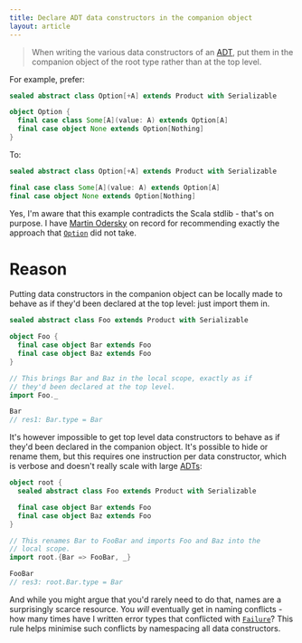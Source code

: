 ```yaml
---
title: Declare ADT data constructors in the companion object
layout: article
---
```


> When writing the various data constructors of an [ADT], put them in the companion object of the root type rather than at the top level.

For example, prefer:

```scala
sealed abstract class Option[+A] extends Product with Serializable

object Option {
  final case class Some[A](value: A) extends Option[A]
  final case object None extends Option[Nothing]
}
```

To:

```scala
sealed abstract class Option[+A] extends Product with Serializable

final case class Some[A](value: A) extends Option[A]
final case object None extends Option[Nothing]
```

Yes, I'm aware that this example contradicts the Scala stdlib - that's on purpose. I have [Martin Odersky](https://twitter.com/odersky) on record for recommending exactly the approach that [`Option`] did not take.

# Reason

Putting data constructors in the companion object can be locally made to behave as if they'd been declared at the top level: just import them in.

```scala
sealed abstract class Foo extends Product with Serializable

object Foo {
  final case object Bar extends Foo
  final case object Baz extends Foo
}

// This brings Bar and Baz in the local scope, exactly as if
// they'd been declared at the top level.
import Foo._

Bar
// res1: Bar.type = Bar
```

It's however impossible to get top level data constructors to behave as if they'd been declared in the companion object. It's possible to hide or rename them, but this requires one instruction per data constructor, which is verbose and doesn't really scale with large [ADTs][ADT]:

```scala
object root {
  sealed abstract class Foo extends Product with Serializable

  final case object Bar extends Foo
  final case object Baz extends Foo
}

// This renames Bar to FooBar and imports Foo and Baz into the
// local scope.
import root.{Bar => FooBar, _}

FooBar
// res3: root.Bar.type = Bar
```

And while you might argue that you'd rarely need to do that, names are a surprisingly scarce resource. You *will* eventually get in naming conflicts - how many times have I written error types that conflicted with [`Failure`]? This rule helps minimise such conflicts by namespacing all data constructors.

[`Option`]:https://www.scala-lang.org/api/2.12.8/scala/Option.html
[`Failure`]:https://www.scala-lang.org/api/2.12.8/scala/util/Failure.html
[ADT]:../definitions/adt.html

